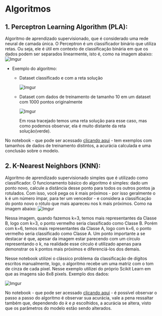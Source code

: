 # Algoritmos

## 1. __Perceptron Learning Algorithm (PLA)__: 
Algoritmo de aprendizado supervisionado, que é considerado uma rede neural de camada única. O Perceptron é um classificador binário que utiliza retas. 
Ou seja, ele é útil em contexto de classificação binária em que os dados podem ser separados linearmente, isto é, como na imagem abaixo: ![Imgur](https://imgur.com/WZeMWnV.png)

  * Exemplo do algoritmo:
    * Dataset classificado e com a reta solução
  
      ![Imgur](https://imgur.com/XeNq8R8.png)
      
    * Dataset com dados de treinamento de tamanho 10 em um dataset com 1000 pontos originalmente
  
      ![Imgur](https://imgur.com/gQr3IT1.png)
      
      Em rosa tracejado temos uma reta solução para esse caso, mas como podemos observar, ela é muito distante da reta solução(verde).
      
No notebook - que pode ser acessado [clicando aqui](https://github.com/davirpp/Machine_Learning/blob/master/Perception_Learning_Algorithm.ipynb) - tem exemplos com tamanhos de dados de treinamento distintos, a acurácia calculada e uma conclusão sobre o modelo.


## 2. __K-Nearest Neighbors (KNN)__:
Algoritmo de aprendizado supervisionado simples que é utilizado como classificador. O funcionamento básico do algoritmo é simples: dado um ponto novo, calcule a distância desse ponto para todos os outros pontos ja rotulados. Com isso, você pega os _k_ mais próximos - por isso geralmente o k é um número ímpar, para ter um vencedor - e considera a classificação do ponto novo o rótulo que mais apareceu nos k mais próximos. Como na imagem abaixo: ![Imgur](https://imgur.com/mJvaDTf.png)

Nessa imagem, quando fazemos k=3, temos mais representantes da Classe B, logo com k=3, o ponto vermelho seria classificado como Classe B. Porém com k=6, temos mais representantes da Classe A, logo com k=6, o ponto vermelho seria classificado como Classe A. 
Um ponto importante a se destacar é que, apesar da imagem estar parecendo com um círculo representando o k, na realidade esse círculo é utilizado apenas para demonstrar os k pontos mais próximos e diferenciá-los dos demais.

Nesse notebook utilizei o clássico problema da classificação de dígitos escritos manualmente, logo, o algoritmo recebe um uma matriz com o tom de cinza de cada pixel. Nesse exemplo utilizei do próprio Scikit Learn em que as imagens são 8x8 pixels.
Exemplo dos dados: 

![Imgur](https://imgur.com/o8kcWNb.png)

No notebook - que pode ser acessado [clicando aqui](https://github.com/davirpp/Machine_Learning/blob/master/K_Nearest_Neighbors.ipynb) - é possível observar o passo a passo do algoritmo é observar sua acurácia, vale a pena ressaltar também que, dependendo do _k_ e _p_ escolhidos, a acurácia se altera, visto que os parâmetros do modelo estão sendo alterados.
